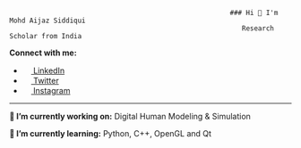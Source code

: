                                                            ### Hi 👋 I'm Mohd Aijaz Siddiqui
                                                              Research Scholar from India

**Connect with me:**

* [<img src="https://www.freeiconspng.com/img/2026" width="15"> LinkedIn](https://www.linkedin.com/in/eraijaz/)
* [<img src="https://www.freeiconspng.com/img/74" width="15"> Twitter](https://twitter.com/digitalAijaz)
* [<img src="https://www.freeiconspng.com/img/957" width="15"> Instagram](https://www.instagram.com/digital_aijaz)


---

**🔭 I’m currently working on:** Digital Human Modeling & Simulation

**🌱 I’m currently learning:** Python, C++, OpenGL and Qt

